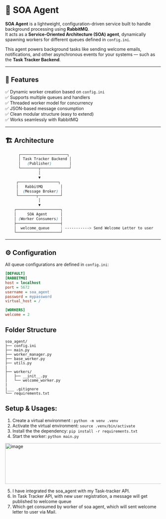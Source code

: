 # 🧩 SOA Agent

**SOA Agent** is a lightweight, configuration-driven service built to handle background processing using **RabbitMQ**.  
It acts as a **Service-Oriented Architecture (SOA) agent**, dynamically spawning workers for different queues defined in `config.ini`.

This agent powers background tasks like sending welcome emails, notifications, and other asynchronous events for your systems — such as the **Task Tracker Backend**.

---

## 🚀 Features

✅ Dynamic worker creation based on `config.ini`  
✅ Supports multiple queues and handlers  
✅ Threaded worker model for concurrency  
✅ JSON-based message consumption  
✅ Clean modular structure (easy to extend)  
✅ Works seamlessly with RabbitMQ

---

## 🏗️ Architecture
```scss
      ┌─────────────────────┐
      │ Task Tracker Backend │
      │   (Publisher)        │
      └────────┬─────────────┘
               │
               ▼
     ┌──────────────────┐
     │   RabbitMQ        │
     │  (Message Broker) │
     └────────┬──────────┘
               │
               ▼
    ┌────────────────────┐
    │     SOA Agent      │
    │ (Worker Consumers) │
    ├────────────────────┤
    │  welcome_queue     | -----------> Send Welcome Letter to user
    └────────────────────┘
```


---

## ⚙️ Configuration
All queue configurations are defined in `config.ini`:

```ini
[DEFAULT]
[RABBITMQ]
host = localhost
port = 5672
username = soa_agent
password = mypassword
virtual_host = /

[WORKERS]
welcome = 2
```

## Folder Structure
```
soa_agent/
├── config.ini
├── main.py
├── worker_manager.py
├── base_worker.py
├── utils.py
|
├── workers/
│   ├── __init__.py
│   └── welcome_worker.py
|
|___ .gitignore
└── requirements.txt
```

## Setup & Usages:
1. Create a virtual environment : `python -m venv .venv`
2. Activate the virtual environment: `source .venv/bin/activate`
3. Install the the dependency: `pip install -r requirements.txt`
4. Start the worker: `python main.py`

<img width="623" height="132" alt="image" src="https://github.com/user-attachments/assets/17fd61db-6d6e-4b58-b9fc-324879326c3a" />

5. I have integrated the soa_agent with my Task-tracker API.
6. In Task Tracker API, with new user registration, a message will get published to welcome queue
7. Which get consumed by worker of soa agent, which will sent welcome letter to user via Mail.
